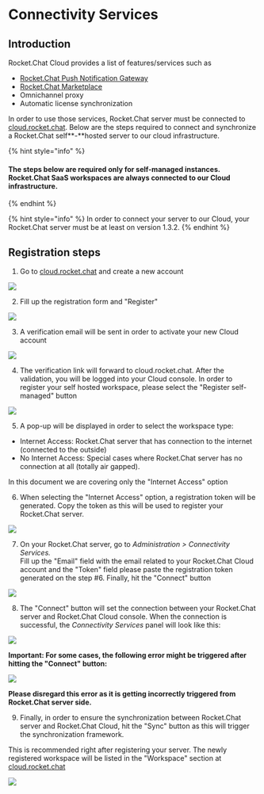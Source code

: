 # Connectivity Services

## Introduction

Rocket.Chat Cloud provides a list of features/services such as

* [Rocket.Chat Push Notification Gateway](https://docs.rocket.chat/guides/administrator-guides/notifications/push-notifications#push-gateway)
* [Rocket.Chat Marketplace](https://rocket.chat/marketplace)
* Omnichannel proxy
* Automatic license synchronization 

In order to use those services, Rocket.Chat server must be connected to [cloud.rocket.chat](https://cloud.rocket.chat/). Below are the steps required to connect and synchronize a Rocket.Chat self**-**hosted server to our cloud infrastructure.



{% hint style="info" %}
#### The steps below are required only for self-managed instances. Rocket.Chat SaaS workspaces are always connected to our Cloud infrastructure.
{% endhint %}

{% hint style="info" %}
In order to connect your server to our Cloud, your Rocket.Chat server must be at least on version 1.3.2.
{% endhint %}

## Registration steps

1. Go to [cloud.rocket.chat](https://cloud.rocket.chat/) and create a new account

![](../../.gitbook/assets/c_3.png)

2. Fill up the registration form and "Register"

![](../../.gitbook/assets/c_4.png)

3. A verification email will be sent in order to activate your new Cloud account 

![](../../.gitbook/assets/c_5.png)

4. The verification link will forward to cloud.rocket.chat. After the validation, you will be logged into your Cloud console. In order to register your self hosted workspace, please select the "Register self-managed" button

![](../../.gitbook/assets/c_6.png)

5. A pop-up will be displayed in order to select the workspace type: 

* Internet Access: Rocket.Chat server that has connection to the internet \(connected to the outside\)
* No Internet Access: Special cases where Rocket.Chat server has no connection at all \(totally air gapped\).

In this document we are covering only the "Internet Access" option

6. When selecting the "Internet Access" option, a registration token will be generated. Copy the token as this will be used to register your Rocket.Chat server.

![](../../.gitbook/assets/c_8.png)

7. On your Rocket.Chat server, go to _Administration &gt; Connectivity Services._   
Fill up the "Email" field with the email related to your Rocket.Chat Cloud account and the "Token" field please paste the registration token generated on the step \#6. Finally, hit the "Connect" button

![](../../.gitbook/assets/c_9.png)

8. The "Connect" button will set the connection between your Rocket.Chat server and Rocket.Chat Cloud console. When the connection is successful, the _Connectivity Services_ panel will look like this:



![](../../.gitbook/assets/c_10.png)

**Important: For some cases, the following error might be triggered after hitting the "Connect" button:**

![](../../.gitbook/assets/screenshot_490.png)

**Please disregard this error as it is getting incorrectly triggered from Rocket.Chat server side.**

9. Finally, in order to ensure the synchronization between Rocket.Chat server and Rocket.Chat Cloud, hit the "Sync" button as this will trigger the synchronization framework. 

This is recommended right after registering your server. The newly registered workspace will be listed in the "Workspace" section at [cloud.rocket.chat](https://cloud.rocket.chat/)

![](../../.gitbook/assets/screenshot_481.png)









